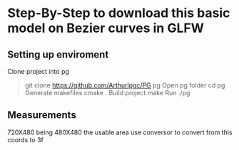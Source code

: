 # Step-By-Step to download this basic model on Bezier curves in GLFW
## Setting up enviroment
Clone project into pg
> git clone https://github.com/Arthurlpgc/PG pg
Open pg folder
> cd pg
Generate makefiles
> cmake .
Build project
> make
Run
> ./pg
## Measurements
720X480 being 480X480 the usable area
use conversor to convert from this coords to 3f
